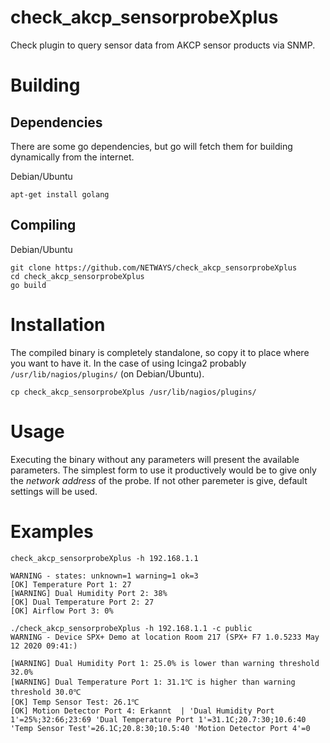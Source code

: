 # check_akcp_sensorprobeXplus

Check plugin to query sensor data from AKCP sensor products via SNMP.

# Building

## Dependencies
There are some go dependencies, but go will fetch them for building dynamically from the internet.

Debian/Ubuntu

	apt-get install golang

## Compiling

Debian/Ubuntu
```
git clone https://github.com/NETWAYS/check_akcp_sensorprobeXplus
cd check_akcp_sensorprobeXplus
go build
```

# Installation

The compiled binary is completely standalone, so copy it to place where you want to have it. In the case of using Icinga2 probably `/usr/lib/nagios/plugins/` (on Debian/Ubuntu).

	cp check_akcp_sensorprobeXplus /usr/lib/nagios/plugins/

# Usage
Executing the binary without any parameters will present the available parameters. The simplest form to use it productively would be to give only the _network address_ of the probe.
If not other paremeter is give, default settings will be used.

# Examples
```
check_akcp_sensorprobeXplus -h 192.168.1.1

WARNING - states: unknown=1 warning=1 ok=3
[OK] Temperature Port 1: 27
[WARNING] Dual Humidity Port 2: 38%
[OK] Dual Temperature Port 2: 27
[OK] Airflow Port 3: 0%
```

```
./check_akcp_sensorprobeXplus -h 192.168.1.1 -c public
WARNING - Device SPX+ Demo at location Room 217 (SPX+ F7 1.0.5233 May 12 2020 09:41:)

[WARNING] Dual Humidity Port 1: 25.0% is lower than warning threshold 32.0%
[WARNING] Dual Temperature Port 1: 31.1℃ is higher than warning threshold 30.0℃
[OK] Temp Sensor Test: 26.1℃
[OK] Motion Detector Port 4: Erkannt  | 'Dual Humidity Port 1'=25%;32:66;23:69 'Dual Temperature Port 1'=31.1C;20.7:30;10.6:40 'Temp Sensor Test'=26.1C;20.8:30;10.5:40 'Motion Detector Port 4'=0
```
